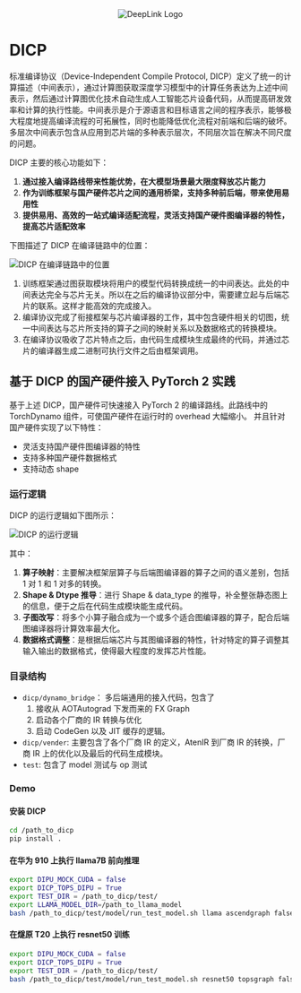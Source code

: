 <!-- markdownlint-disable-next-line MD041 MD033 -->
<div align=center>
<!-- markdownlint-disable-next-line MD033 -->
<img src="https://deeplink.readthedocs.io/zh-cn/latest/_static/image/logo.png" alt="DeepLink Logo">
</div>

# DICP

标准编译协议（Device-Independent Compile Protocol, DICP）定义了统一的计算描述（中间表示），通过计算图获取深度学习模型中的计算任务表达为上述中间表示，然后通过计算图优化技术自动生成人工智能芯片设备代码，从而提高研发效率和计算的执行性能。中间表示是介于源语言和目标语言之间的程序表示，能够极大程度地提高编译流程的可拓展性，同时也能降低优化流程对前端和后端的破坏。多层次中间表示包含从应用到芯片端的多种表示层次，不同层次旨在解决不同尺度的问题。

DICP 主要的核心功能如下：

1. **通过接入编译路线带来性能优势，在大模型场景最大限度释放芯片能力**
2. **作为训练框架与国产硬件芯片之间的通用桥梁，支持多种前后端，带来使用易用性**
3. **提供易用、高效的一站式编译适配流程，灵活支持国产硬件图编译器的特性，提高芯片适配效率**

下图描述了 DICP 在编译链路中的位置：

![DICP 在编译链路中的位置](https://deeplink.readthedocs.io/zh-cn/latest/_static/image/DICP/dicp_flow.png)

1. 训练框架通过图获取模块将用户的模型代码转换成统一的中间表达。此处的中间表达完全与芯片无关。所以在之后的编译协议部分中，需要建立起与后端芯片的联系。这样才能高效的完成接入。
2. 编译协议完成了衔接框架与芯片编译器的工作，其中包含硬件相关的切图，统一中间表达与芯片所支持的算子之间的映射关系以及数据格式的转换模块。
3. 在编译协议吸收了芯片特点之后，由代码生成模块生成最终的代码，并通过芯片的编译器生成二进制可执行文件之后由框架调用。

## 基于 DICP 的国产硬件接入 PyTorch 2 实践

<!-- ### DICP vs 纯 Dynamo -->

基于上述 DICP，国产硬件可快速接入 PyTorch 2 的编译路线。此路线中的 TorchDynamo 组件，可使国产硬件在运行时的 overhead 大幅缩小。
并且针对国产硬件实现了以下特性：

- 灵活支持国产硬件图编译器的特性
- 支持多种国产硬件数据格式
- 支持动态 shape

### 运行逻辑

DICP 的运行逻辑如下图所示：

<!-- (**这张图有问题，需要讨论 by jinminxi**) -->
![DICP 的运行逻辑](https://deeplink.readthedocs.io/zh-cn/latest/_static/image/DICP/structure.png)

其中：

1. **算子映射**：主要解决框架层算子与后端图编译器的算子之间的语义差别，包括 1 对 1 和 1 对多的转换。
2. **Shape & Dtype 推导**：进行 Shape & data_type 的推导，补全整张静态图上的信息，便于之后在代码生成模块能生成代码。
3. **子图改写**：将多个小算子融合成为一个或多个适合图编译器的算子，配合后端图编译器将计算效率最大化。
4. **数据格式调整**：是根据后端芯片与其图编译器的特性，针对特定的算子调整其输入输出的数据格式，使得最大程度的发挥芯片性能。

### 目录结构

- `dicp/dynamo_bridge`： 多后端通用的接入代码，包含了
  1. 接收从 AOTAutograd 下发而来的 FX Graph
  2. 启动各个厂商的 IR 转换与优化
  3. 启动 CodeGen 以及 JIT 缓存的逻辑。
- `dicp/vender`: 主要包含了各个厂商 IR 的定义，AtenIR 到厂商 IR 的转换，厂商 IR 上的优化以及最后的代码生成模块。
- `test`: 包含了 model 测试与 op 测试

### Demo

#### 安装 DICP

```bash
cd /path_to_dicp
pip install .
```

#### 在华为 910 上执行 llama7B 前向推理

```bash
export DIPU_MOCK_CUDA = false
export DICP_TOPS_DIPU = True
export TEST_DIR = /path_to_dicp/test/
export LLAMA_MODEL_DIR=/path_to_llama_model
bash /path_to_dicp/test/model/run_test_model.sh llama ascendgraph false
```

#### 在燧原 T20 上执行 resnet50 训练

```bash
export DIPU_MOCK_CUDA = false
export DICP_TOPS_DIPU = True
export TEST_DIR = /path_to_dicp/test/
bash /path_to_dicp/test/model/run_test_model.sh resnet50 topsgraph false
```
